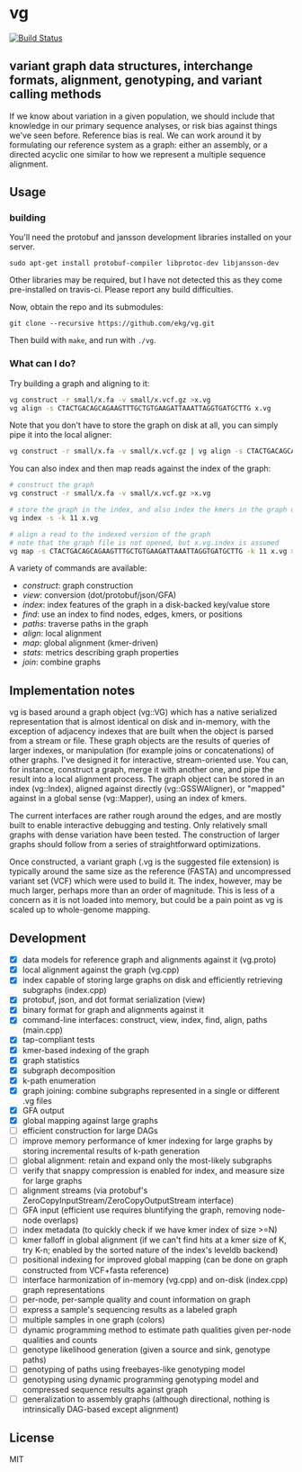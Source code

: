 # vg

[![Build Status](https://travis-ci.org/ekg/vg.svg)](https://travis-ci.org/ekg/vg)

## variant graph data structures, interchange formats, alignment, genotyping, and variant calling methods

If we know about variation in a given population, we should include that knowledge in our primary sequence analyses, or risk bias against things we've seen before. Reference bias is real. We can work around it by formulating our reference system as a graph: either an assembly, or a directed acyclic one similar to how we represent a multiple sequence alignment.

## Usage

### building

You'll need the protobuf and jansson development libraries installed on your server.

    sudo apt-get install protobuf-compiler libprotoc-dev libjansson-dev

Other libraries may be required, but I have not detected this as they come pre-installed on travis-ci. Please report any build difficulties.

Now, obtain the repo and its submodules:

    git clone --recursive https://github.com/ekg/vg.git

Then build with `make`, and run with `./vg`.

### What can I do?

Try building a graph and aligning to it:

```sh
vg construct -r small/x.fa -v small/x.vcf.gz >x.vg
vg align -s CTACTGACAGCAGAAGTTTGCTGTGAAGATTAAATTAGGTGATGCTTG x.vg
```

Note that you don't have to store the graph on disk at all, you can simply pipe it into the local aligner:

```sh
vg construct -r small/x.fa -v small/x.vcf.gz | vg align -s CTACTGACAGCAGAAGTTTGCTGTGAAGATTAAATTAGGTGATGCTTG -
```

You can also index and then map reads against the index of the graph:

```sh
# construct the graph
vg construct -r small/x.fa -v small/x.vcf.gz >x.vg

# store the graph in the index, and also index the kmers in the graph of size 11
vg index -s -k 11 x.vg

# align a read to the indexed version of the graph
# note that the graph file is not opened, but x.vg.index is assumed
vg map -s CTACTGACAGCAGAAGTTTGCTGTGAAGATTAAATTAGGTGATGCTTG -k 11 x.vg >alignment.json
```

A variety of commands are available:

- *construct*: graph construction
- *view*: conversion (dot/protobuf/json/GFA)
- *index*: index features of the graph in a disk-backed key/value store
- *find*: use an index to find nodes, edges, kmers, or positions
- *paths*: traverse paths in the graph
- *align*: local alignment
- *map*: global alignment (kmer-driven)
- *stats*: metrics describing graph properties
- *join*: combine graphs

## Implementation notes

vg is based around a graph object (vg::VG) which has a native serialized representation that is almost identical on disk and in-memory, with the exception of adjacency indexes that are built when the object is parsed from a stream or file. These graph objects are the results of queries of larger indexes, or manipulation (for example joins or concatenations) of other graphs. I've designed it for interactive, stream-oriented use. You can, for instance, construct a graph, merge it with another one, and pipe the result into a local alignment process. The graph object can be stored in an index (vg::Index), aligned against directly (vg::GSSWAligner), or "mapped" against in a global sense (vg::Mapper), using an index of kmers.

The current interfaces are rather rough around the edges, and are mostly built to enable interactive debugging and testing. Only relatively small graphs with dense variation have been tested. The construction of larger graphs should follow from a series of straightforward optimizations.

Once constructed, a variant graph (.vg is the suggested file extension) is typically around the same size as the reference (FASTA) and uncompressed variant set (VCF) which were used to build it. The index, however, may be much larger, perhaps more than an order of magnitude. This is less of a concern as it is not loaded into memory, but could be a pain point as vg is scaled up to whole-genome mapping.

## Development

- [x] data models for reference graph and alignments against it (vg.proto)
- [x] local alignment against the graph (vg.cpp)
- [x] index capable of storing large graphs on disk and efficiently retrieving subgraphs (index.cpp)
- [x] protobuf, json, and dot format serialization (view)
- [x] binary format for graph and alignments against it
- [x] command-line interfaces: construct, view, index, find, align, paths (main.cpp)
- [x] tap-compliant tests
- [x] kmer-based indexing of the graph
- [x] graph statistics
- [x] subgraph decomposition
- [x] k-path enumeration
- [x] graph joining: combine subgraphs represented in a single or different .vg files
- [x] GFA output
- [x] global mapping against large graphs
- [ ] efficient construction for large DAGs
- [ ] improve memory performance of kmer indexing for large graphs by storing incremental results of k-path generation
- [ ] global alignment: retain and expand only the most-likely subgraphs
- [ ] verify that snappy compression is enabled for index, and measure size for large graphs
- [ ] alignment streams (via protobuf's ZeroCopyInputStream/ZeroCopyOutputStream interface)
- [ ] GFA input (efficient use requires bluntifying the graph, removing node-node overlaps)
- [ ] index metadata (to quickly check if we have kmer index of size >=N)
- [ ] kmer falloff in global alignment (if we can't find hits at a kmer size of K, try K-n; enabled by the sorted nature of the index's leveldb backend)
- [ ] positional indexing for improved global mapping (can be done on graph constructed from VCF+fasta reference)
- [ ] interface harmonization of in-memory (vg.cpp) and on-disk (index.cpp) graph representations
- [ ] per-node, per-sample quality and count information on graph
- [ ] express a sample's sequencing results as a labeled graph
- [ ] multiple samples in one graph (colors)
- [ ] dynamic programming method to estimate path qualities given per-node qualities and counts
- [ ] genotype likelihood generation (given a source and sink, genotype paths)
- [ ] genotyping of paths using freebayes-like genotyping model
- [ ] genotyping using dynamic programming genotyping model and compressed sequence results against graph
- [ ] generalization to assembly graphs (although directional, nothing is intrinsically DAG-based except alignment)

## License

MIT
